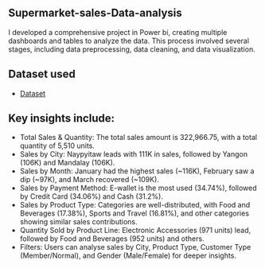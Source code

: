 ## Supermarket-sales-Data-analysis 
I developed a comprehensive project in Power bi, creating multiple dashboards and tables to analyze the data. This process involved several stages, including data preprocessing, data cleaning, and data visualization.

## Dataset used
- <a href="https://github.com/kishoresr22/Supermarket-sales-dashboard/blob/main/supermarket_sales.csv">Dataset</a>

## Key insights include:
- Total Sales & Quantity: The total sales amount is 322,966.75, with a total quantity of 5,510 units.
- Sales by City: Naypyitaw leads with 111K in sales, followed by Yangon (106K) and Mandalay (106K).
- Sales by Month: January had the highest sales (~116K), February saw a dip (~97K), and March recovered (~109K).
- Sales by Payment Method: E-wallet is the most used (34.74%), followed by Credit Card (34.06%) and Cash (31.2%).
- Sales by Product Type: Categories are well-distributed, with Food and Beverages (17.38%), Sports and Travel (16.81%), and other categories showing similar sales contributions.
- Quantity Sold by Product Line: Electronic Accessories (971 units) lead, followed by Food and Beverages (952 units) and others.
- Filters: Users can analyse sales by City, Product Type, Customer Type (Member/Normal), and Gender (Male/Female) for deeper insights.

  
  



